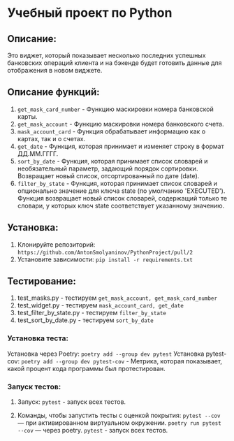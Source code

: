 # **Учебный проект по Python**
## Описание:
Это виджет, который показывает несколько последних успешных банковских операций клиента
и на бэкенде будет готовить данные для отображения в новом виджете.

## Описание функций:
1. `get_mask_card_number` - Функцию маскировки номера банковской карты. 
2. `get_mask_account` - Функцию маскировки номера банковского счета. 
3. `mask_account_card`  - Функция обрабатывает информацию как о картах, так и о счетах.
4. `get_date` - Функция, которая принимает и изменяет строку в формат ДД.ММ.ГГГГ.
5. `sort_by_date` - Функция, которая принимает список словарей и необязательный параметр, задающий порядок сортировки. Возвращает новый список, отсортированный по дате (date).
6. `filter_by_state` - Функция, которая принимает список словарей и опционально значение для ключа state (по умолчанию 'EXECUTED'). Функция возвращает новый список словарей, содержащий только те словари, у которых ключ state соответствует указанному значению.

## Установка:
1. Клонируйте репозиторий:
```https://github.com/AntonSmolyaninov/PythonProject/pull/2```
2. Установите зависимости:
```pip install -r requirements.txt```

## Тестирование:
1. test_masks.py - тестируем `get_mask_account, get_mask_card_number`
2. test_widget.py - тестируем `mask_account_card, get_date`
3. test_filter_by_state.py - тестируем `filter_by_state`
4. test_sort_by_date.py - тестируем `sort_by_date`

### Установка теста:
Установка через Poetry:
```poetry add --group dev pytest``` 
Установка pytest-cov:
```poetry add --group dev pytest-cov``` - Метрика, которая показывает, какой процент кода программы был протестирован.
### Запуск тестов:
1. Запуск:
```pytest``` - запуск всех тестов.

2. Команды, чтобы запустить тесты с оценкой покрытия:
```pytest --cov``` — при активированном виртуальном окружении.
```poetry run pytest --cov``` — через poetry.
```pytest``` - запуск всех тестов.




